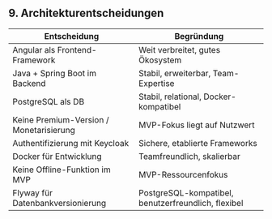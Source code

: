 ## 9. Architekturentscheidungen

| Entscheidung                            | Begründung                                          |
|-----------------------------------------|-----------------------------------------------------|
| Angular als Frontend-Framework          | Weit verbreitet, gutes Ökosystem                    |
| Java + Spring Boot im Backend           | Stabil, erweiterbar, Team-Expertise                 |
| PostgreSQL als DB                       | Stabil, relational, Docker-kompatibel               |
| Keine Premium-Version / Monetarisierung | MVP-Fokus liegt auf Nutzwert                        |
| Authentifizierung mit Keycloak          | Sichere, etablierte Frameworks                      |
| Docker für Entwicklung                  | Teamfreundlich, skalierbar                          |
| Keine Offline-Funktion im MVP           | MVP-Ressourcenfokus                                 |
| Flyway für Datenbankversionierung       | PostgreSQL-kompatibel, benutzerfreundlich, flexibel |
